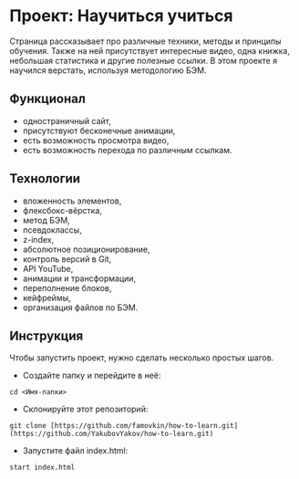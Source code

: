 # Проект: Научиться учиться

Страница рассказывает про различные техники, методы и принципы обучения. Также на ней присутствует интересные видео, одна книжка, небольшая статистика и другие полезные ссылки. В этом проекте я научился верстать, используя методологию БЭМ.

## Функционал
* одностраничный сайт,
* присутствуют бесконечные анимации,
* есть возможность просмотра видео,
* есть возможность перехода по различным ссылкам.

## Технологии
* вложенность элементов,
* флексбокс-вёрстка,
* метод БЭМ,
* псевдоклассы,
* z-index,
* абсолютное позиционирование,
* контроль версий в Git,
* API YouTube,
* анимации и трансформации,
* переполнение блоков,
* кейфреймы,
* организация файлов по БЭМ.

## Инструкция

Чтобы запустить проект, нужно сделать несколько простых шагов.

- Создайте папку и перейдите в неё:

```
cd <Имя-папки>
```

- Склонируйте этот репозиторий:

```
git clone [https://github.com/famovkin/how-to-learn.git](https://github.com/YakubovYakov/how-to-learn.git)
```

- Запустите файл index.html:

```
start index.html
```
